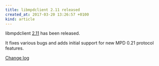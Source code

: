 ```yaml
---
title: libmpdclient 2.11 released
created_at: 2017-03-20 13:26:57 +0100
kind: article
---
```


libmpdclient
[2.11](http://www.musicpd.org/download/libmpdclient/2/libmpdclient-2.11.tar.xz)
has been released.

It fixes various bugs and adds initial support for new MPD 0.21
protocol features.

[Change log](http://git.musicpd.org/cgit/master/libmpdclient.git/plain/NEWS?h=v2.11)
